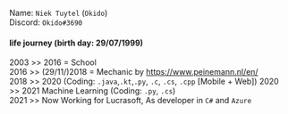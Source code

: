 Name: `Niek Tuytel` (`Okido`)  
Discord: `Okido#3690`  

#### life journey (birth day: 29/07/1999)
2003 >> 2016 = School   
2016 >> (29/11/)2018 = Mechanic by https://www.peinemann.nl/en/   
2018 >> 2020 (Coding: `.java`,`.kt`,`.py`, `.c`, `.cs`, `.cpp` [Mobile + Web])
2020 >> 2021 Machine Learning (Coding: `.py`, `.cs`)  
2021 >> Now  Working for Lucrasoft, As developer in `C#` and `Azure`
